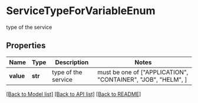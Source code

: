 # ServiceTypeForVariableEnum

type of the service

## Properties
Name | Type | Description | Notes
------------ | ------------- | ------------- | -------------
**value** | **str** | type of the service |  must be one of ["APPLICATION", "CONTAINER", "JOB", "HELM", ]

[[Back to Model list]](../README.md#documentation-for-models) [[Back to API list]](../README.md#documentation-for-api-endpoints) [[Back to README]](../README.md)


